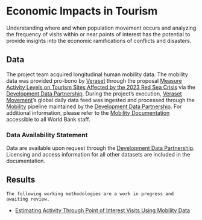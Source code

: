 # Economic Impacts in Tourism

Understanding where and when population movement occurs and analyzing the frequency of visits within or near points of interest has the potential to provide insights into the economic ramifications of conflicts and disasters.

## Data

The project team acquired longitudinal human mobility data. The mobility data was provided pro-bono by [Veraset](https://veraset.com) through the proposal [Measure Activity Levels on Tourism Sites Affected by the 2023 Red Sea Crisis](https://portal.datapartnership.org/readableproposal/565) via  the [Development Data Partnership](https://datapartnership.org). During the project’s execution, [Veraset Movement](https://www.veraset.com/products/movement/)’s global daily data feed was ingested and processed through the [Mobility](https://docs.datapartnership.org/collections/mobility/README.html) pipeline maintained by the [Development Data Partnership](https://datapartnership.org/). For additional information, please refer to the [Mobility Documentation](https://docs.datapartnership.org/collections/mobility/README.html) accessible to all World Bank staff.

### Data Availability Statement

Data are available upon request through the [Development Data Partnership](https://datapartnership.org). Licensing and access information for all other datasets are included in the documentation.

## Results

```{caution}
The following working methodologies are a work in progress and awaiting review.
```

- [Estimating Activity Through Point of Interest Visits Using Mobility Data](./visits.ipynb)
